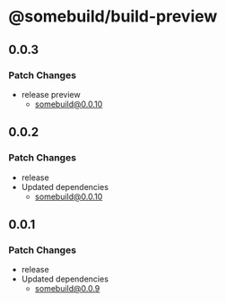 # @somebuild/build-preview

## 0.0.3

### Patch Changes

- release preview
  - somebuild@0.0.10

## 0.0.2

### Patch Changes

- release
- Updated dependencies
  - somebuild@0.0.10

## 0.0.1

### Patch Changes

- release
- Updated dependencies
  - somebuild@0.0.9

